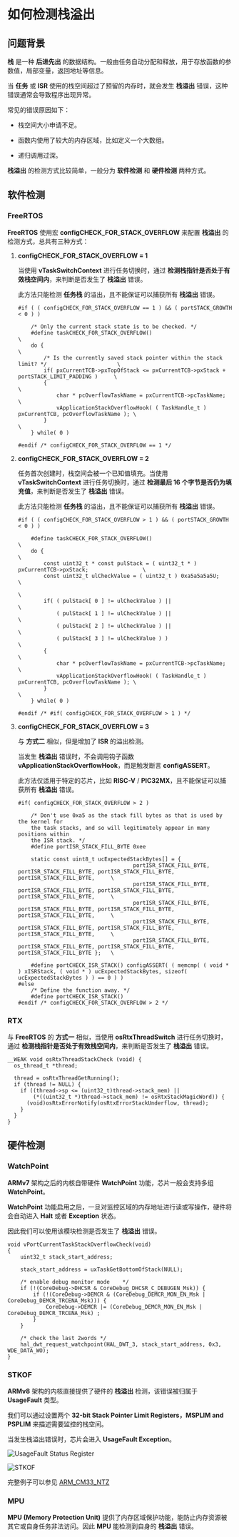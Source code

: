 # 如何检测栈溢出

## 问题背景

**栈** 是一种 **后进先出** 的数据结构。一般由任务自动分配和释放，用于存放函数的参数值，局部变量，返回地址等信息。

当 **任务** 或 **ISR** 使用的栈空间超过了预留的内存时，就会发生 **栈溢出** 错误，这种错误通常会导致程序出现异常。

常见的错误原因如下：

 - ‌栈空间大小申请不足。
‌
 - 函数内使用了较大的内存区域，比如定义一个大数组。

 - 递归调用过深。

**栈溢出** 的检测方式比较简单，一般分为 **软件检测** 和 **硬件检测** 两种方式。

## 软件检测

### **FreeRTOS**

**FreeRTOS** 使用宏 **configCHECK_FOR_STACK_OVERFLOW** 来配置 **栈溢出** 的检测方式，总共有三种方式：

 1. **configCHECK_FOR_STACK_OVERFLOW = 1**

    当使用 **vTaskSwitchContext** 进行任务切换时，通过 **检测栈指针是否处于有效栈空间内**，来判断是否发生了 **栈溢出** 错误。

    此方法只能检测 **任务栈** 的溢出，且不能保证可以捕获所有 **栈溢出** 错误。

    ```
    #if ( ( configCHECK_FOR_STACK_OVERFLOW == 1 ) && ( portSTACK_GROWTH < 0 ) )

        /* Only the current stack state is to be checked. */
        #define taskCHECK_FOR_STACK_OVERFLOW()                                                      \
        do {                                                                                        \
            /* Is the currently saved stack pointer within the stack limit? */                      \
            if( pxCurrentTCB->pxTopOfStack <= pxCurrentTCB->pxStack + portSTACK_LIMIT_PADDING )     \
            {                                                                                       \
                char * pcOverflowTaskName = pxCurrentTCB->pcTaskName;                               \
                vApplicationStackOverflowHook( ( TaskHandle_t ) pxCurrentTCB, pcOverflowTaskName ); \
            }                                                                                       \
        } while( 0 )

    #endif /* configCHECK_FOR_STACK_OVERFLOW == 1 */
    ```

 2. **configCHECK_FOR_STACK_OVERFLOW = 2**

    任务首次创建时，栈空间会被一个已知值填充。当使用 **vTaskSwitchContext** 进行任务切换时，通过 **检测最后 16 个字节是否仍为填充值**，来判断是否发生了 **栈溢出** 错误。

    此方法只能检测 **任务栈** 的溢出，且不能保证可以捕获所有 **栈溢出** 错误。

    ```
    #if ( ( configCHECK_FOR_STACK_OVERFLOW > 1 ) && ( portSTACK_GROWTH < 0 ) )

        #define taskCHECK_FOR_STACK_OVERFLOW()                                                      \
        do {                                                                                        \
            const uint32_t * const pulStack = ( uint32_t * ) pxCurrentTCB->pxStack;                 \
            const uint32_t ulCheckValue = ( uint32_t ) 0xa5a5a5a5U;                                 \
                                                                                                    \
            if( ( pulStack[ 0 ] != ulCheckValue ) ||                                                \
                ( pulStack[ 1 ] != ulCheckValue ) ||                                                \
                ( pulStack[ 2 ] != ulCheckValue ) ||                                                \
                ( pulStack[ 3 ] != ulCheckValue ) )                                                 \
            {                                                                                       \
                char * pcOverflowTaskName = pxCurrentTCB->pcTaskName;                               \
                vApplicationStackOverflowHook( ( TaskHandle_t ) pxCurrentTCB, pcOverflowTaskName ); \
            }                                                                                       \
        } while( 0 )

    #endif /* #if( configCHECK_FOR_STACK_OVERFLOW > 1 ) */
    ```

 3. **configCHECK_FOR_STACK_OVERFLOW = 3**

    与 **方式二** 相似，但是增加了 **ISR** 的溢出检测。

    当发生 **栈溢出** 错误时，不会调用钩子函数 **vApplicationStackOverflowHook**，而是触发断言 **configASSERT**。

    此方法仅适用于特定的芯片，比如 **RISC-V** / **PIC32MX**，且不能保证可以捕获所有 **栈溢出** 错误。

    ```
    #if( configCHECK_FOR_STACK_OVERFLOW > 2 )

        /* Don't use 0xa5 as the stack fill bytes as that is used by the kernel for
        the task stacks, and so will legitimately appear in many positions within
        the ISR stack. */
        #define portISR_STACK_FILL_BYTE 0xee

        static const uint8_t ucExpectedStackBytes[] = {
                                        portISR_STACK_FILL_BYTE, portISR_STACK_FILL_BYTE, portISR_STACK_FILL_BYTE, portISR_STACK_FILL_BYTE,     \
                                        portISR_STACK_FILL_BYTE, portISR_STACK_FILL_BYTE, portISR_STACK_FILL_BYTE, portISR_STACK_FILL_BYTE,     \
                                        portISR_STACK_FILL_BYTE, portISR_STACK_FILL_BYTE, portISR_STACK_FILL_BYTE, portISR_STACK_FILL_BYTE,     \
                                        portISR_STACK_FILL_BYTE, portISR_STACK_FILL_BYTE, portISR_STACK_FILL_BYTE, portISR_STACK_FILL_BYTE,     \
                                        portISR_STACK_FILL_BYTE, portISR_STACK_FILL_BYTE, portISR_STACK_FILL_BYTE, portISR_STACK_FILL_BYTE };   \

        #define portCHECK_ISR_STACK() configASSERT( ( memcmp( ( void * ) xISRStack, ( void * ) ucExpectedStackBytes, sizeof( ucExpectedStackBytes ) ) == 0 ) )
    #else
        /* Define the function away. */
        #define portCHECK_ISR_STACK()
    #endif /* configCHECK_FOR_STACK_OVERFLOW > 2 */
    ```

### **RTX**

与 **FreeRTOS** 的 **方式一** 相似，当使用 **osRtxThreadSwitch** 进行任务切换时，通过 **检测栈指针是否处于有效栈空间内**，来判断是否发生了 **栈溢出** 错误。

```
__WEAK void osRtxThreadStackCheck (void) {
  os_thread_t *thread;

  thread = osRtxThreadGetRunning();
  if (thread != NULL) {
    if ((thread->sp <= (uint32_t)thread->stack_mem) ||
        (*((uint32_t *)thread->stack_mem) != osRtxStackMagicWord)) {
      (void)osRtxErrorNotify(osRtxErrorStackUnderflow, thread);
    }
  }
}
```

## 硬件检测

### **WatchPoint**

**ARMv7** 架构之后的内核自带硬件 **WatchPoint** 功能，芯片一般会支持多组 **WatchPoint**。

**WatchPoint** 功能启用之后，一旦对监控区域的内存地址进行读或写操作，硬件将会自动进入 **Halt** 或者 **Exception** 状态。

因此我们可以使用该模块检测是否发生了 **栈溢出** 错误。

```
void vPortCurrentTaskStackOverflowCheck(void)
{
    uint32_t stack_start_address;

    stack_start_address = uxTaskGetBottomOfStack(NULL);

    /* enable debug monitor mode    */
    if (!(CoreDebug->DHCSR & CoreDebug_DHCSR_C_DEBUGEN_Msk)) {
        if (!(CoreDebug->DEMCR & (CoreDebug_DEMCR_MON_EN_Msk | CoreDebug_DEMCR_TRCENA_Msk))) {
            CoreDebug->DEMCR |= (CoreDebug_DEMCR_MON_EN_Msk | CoreDebug_DEMCR_TRCENA_Msk) ;
        }
    }

    /* check the last 2words */
    hal_dwt_request_watchpoint(HAL_DWT_3, stack_start_address, 0x3, WDE_DATA_WO);
}
```

### **STKOF**

**ARMv8** 架构的内核直接提供了硬件的 **栈溢出** 检测，该错误被归属于 **UsageFault** 类型。

我们可以通过设置两个 **32-bit Stack Pointer Limit Registers，MSPLIM and PSPLIM** 来描述需要监控的栈空间。

当发生栈溢出错误时，芯片会进入 **UsageFault Exception**。

![UsageFault Status Register][1]

![STKOF][2]

完整例子可以参见 [ARM_CM33_NTZ][3]

### MPU

**MPU (Memory Protection Unit)** 提供了内存区域保护功能，能防止内存资源被其它或自身任务非法访问。因此 **MPU** 能检测到自身的 **栈溢出** 错误。

 [1]: ./images/ufsr.jpg
 [2]: ./images/stkof.jpg
 [3]: https://github.com/FreeRTOS/FreeRTOS-Kernel/blob/main/portable/ARMv8M/non_secure/portable/GCC/ARM_CM33_NTZ/
